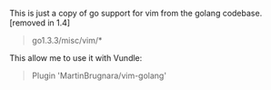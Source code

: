 This is just a copy of go support for vim from the golang codebase. [removed in 1.4] 

> go1.3.3/misc/vim/*

This allow me to use it with Vundle:

> Plugin 'MartinBrugnara/vim-golang'
